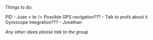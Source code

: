 Things to do:

PID  - Juan < br />
Possible GPS navigation??? - Talk to profs about it
Gyroscope integration??? - Jonathan

*Any other ideas please talk to the group*
